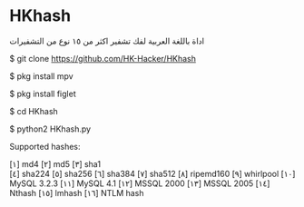# HKhash
اداة باللغة العربية لفك تشفير اكثر من ١٥ نوع من التشفيرات

$ git clone https://github.com/HK-Hacker/HKhash

$ pkg install mpv

$ pkg install figlet

$ cd HKhash

$ python2 HKhash.py


Supported hashes:

[١] md4
[٢] md5
[٣] sha1  
[٤] sha224
[٥] sha256
[٦] sha384
[٧] sha512
[٨] ripemd160
[٩] whirlpool
[١٠] MySQL 3.2.3
[١١] MySQL 4.1
[١٢] MSSQL 2000
[١٣] MSSQL 2005 
[١٤] Nthash
[١٥] lmhash
[١٦] NTLM hash
